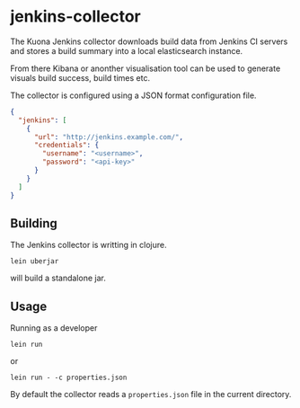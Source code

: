 # jenkins-collector

The Kuona Jenkins collector downloads build data from Jenkins CI
servers and stores a build summary into a local elasticsearch
instance.

From there Kibana or anonther visualisation tool can be used to
generate visuals build success, build times etc.

The collector is configured using a JSON format configuration file.

```json
{
  "jenkins": [
    {
      "url": "http://jenkins.example.com/",
      "credentials": {
        "username": "<username>",
        "password": "<api-key>"
      }
    }
  ]
}
```

## Building

The Jenkins collector is writting in clojure.

    lein uberjar

will build a standalone jar.

## Usage

Running as a developer

    lein run

or

    lein run - -c properties.json

By default the collector reads a `properties.json` file in the current
directory.

